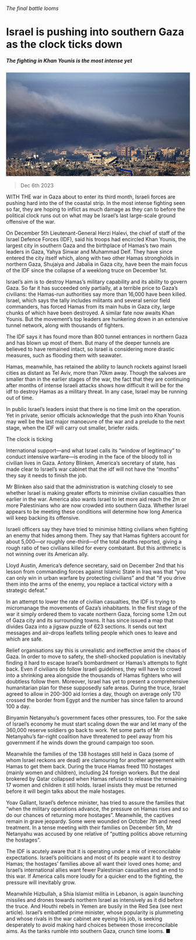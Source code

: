 ###### The final battle looms

# Israel is pushing into southern Gaza as the clock ticks down 

##### The fighting in Khan Younis is the most intense yet 

![image](images/20231209_MAP001.jpg) 

> Dec 6th 2023 

WITH THE war in Gaza about to enter its third month, Israeli forces are pushing hard into the  of the coastal strip. In the most intense fighting seen so far, they are hoping to inflict as much damage as they can to  before the political clock runs out on what may be Israel’s last large-scale ground offensive of the war.


On December 5th Lieutenant-General Herzi Halevi, the chief of staff of the Israel Defence Forces (IDF), said his troops had encircled Khan Younis, the largest city in southern Gaza and the birthplace of Hamas’s two main leaders in Gaza, Yahya Sinwar and Muhammad Deif. They have since entered the city itself which, along with two other Hamas strongholds in northern Gaza, Shujaiya and Jabalia in Gaza city, have been the main focus of the IDF since the collapse of a weeklong truce on December 1st. 

Israel’s aim is to destroy Hamas’s military capability and its ability to govern Gaza. So far it has succeeded only partially, at a terrible price to Gaza’s civilians: the Hamas-run authorities say more than 16,000 have been killed. Israel, which says the tally includes militants and several senior field commanders, has forced Hamas from its main hubs in Gaza city, large chunks of which have been destroyed. A similar fate now awaits Khan Younis. But the movement’s top leaders are hunkering down in an extensive tunnel network, along with thousands of fighters. 

The IDF says it has found more than 800 tunnel entrances in northern Gaza and has blown up most of them. But many of the deeper tunnels are believed to have remained intact, so Israel is considering more drastic measures, such as flooding them with seawater. 

Hamas, meanwhile, has retained the ability to launch rockets against Israeli cities as distant as Tel Aviv, more than 70km away. Though the salvoes are smaller than in the earlier stages of the war, the fact that they are continuing after months of intense Israeli attacks shows how difficult it will be for the idf to destroy Hamas as a military threat. In any case, Israel may be running out of time.

In public Israel’s leaders insist that there is no time limit on the operation. Yet in private, senior officials acknowledge that the push into Khan Younis may well be the last major manoeuvre of the war and a prelude to the next stage, when the IDF will carry out smaller, briefer raids. 

The clock is ticking

International support—and what Israel calls its “window of legitimacy” to conduct intensive warfare—is eroding in the face of the bloody toll in civilian lives in Gaza. Antony Blinken, America’s secretary of state, has made clear to Israel’s war cabinet that the idf will not have the “months” they say it needs to finish the job. 

Mr Blinken also said that the administration is watching closely to see whether Israel is making greater efforts to minimise civilian casualties than earlier in the war. America also wants Israel to let more aid reach the 2m or more Palestinians who are now crowded into southern Gaza. Whether Israel appears to be meeting these conditions will determine how long America will keep backing its offensive.

Israeli officers say they have tried to minimise hitting civilians when fighting an enemy that hides among them. They say that Hamas fighters account for about 5,000—or roughly one-third—of the total deaths reported, giving a rough ratio of two civilians killed for every combatant. But this arithmetic is not winning over its American ally. 

Lloyd Austin, America’s defence secretary, said on December 2nd that his lesson from commanding forces against Islamic State in Iraq was that “you can only win in urban warfare by protecting civilians” and that “if you drive them into the arms of the enemy, you replace a tactical victory with a strategic defeat.”

In an attempt to lower the rate of civilian casualties, the IDF is trying to micromanage the movements of Gaza’s inhabitants. In the first stage of the war it simply ordered them to vacate northern Gaza, forcing some 1.2m out of Gaza city and its surrounding towns. It has since issued a map that divides Gaza into a jigsaw puzzle of 623 sections. It sends out text messages and air-drops leaflets telling people which ones to leave and which are safe. 

Relief organisations say this is unrealistic and ineffective amid the chaos of Gaza. In order to move to safety, the shell-shocked population is inevitably finding it hard to escape Israel’s bombardment or Hamas’s attempts to fight back. Even if civilians do follow Israeli guidelines, they will have to crowd into a shrinking area alongside the thousands of Hamas fighters who will doubtless follow them. Moreover, Israel has yet to present a comprehensive humanitarian plan for these supposedly safe areas. During the truce, Israel agreed to allow in 200-300 aid lorries a day, though on average only 170 crossed the border from Egypt and the number has since fallen to around 100 a day.

Binyamin Netanyahu’s government faces other pressures, too. For the sake of Israel’s economy he must start scaling down the war and let many of the 360,000 reserve soldiers go back to work. Yet some parts of Mr Netanyahu’s far-right coalition have threatened to peel away from his government if he winds down the ground campaign too soon. 

Meanwhile the families of the 138 hostages still held in Gaza (some of whom Israel reckons are dead) are clamouring for another agreement with Hamas to get them back. During the truce Hamas freed 110 hostages (mainly women and children), including 24 foreign workers. But the deal brokered by Qatar collapsed when Hamas refused to release the remaining 17 women and children it still holds. Israel insists they must be returned before it will begin talks about the male hostages. 

Yoav Gallant, Israel’s defence minister, has tried to assure the families that “when the military operations advance, the pressure on Hamas rises and so do our chances of returning more hostages”. Meanwhile, the captives remain in grave jeopardy. Some were wounded on October 7th and need treatment. In a tense meeting with their families on December 5th, Mr Netanyahu was accused by one relative of “putting politics above returning the hostages”.

The IDF is acutely aware that it is operating under a mix of irreconcilable expectations. Israel’s politicians and most of its people want it to destroy Hamas; the hostages’ families above all want their loved ones home; and Israel’s international allies want fewer Palestinian casualties and an end to this war. If America calls more loudly for a quicker end to the fighting, the pressure will inevitably grow.

Meanwhile Hizbullah, a Shia Islamist militia in Lebanon, is again launching missiles and drones towards northern Israel as intensively as it did before the truce. And Houthi rebels in Yemen are busily  in the Red Sea (see next article). Israel’s embattled prime minister, whose popularity is plummeting and whose rivals in the war cabinet are eyeing his job, is seeking desperately to avoid making hard choices between those irreconcilable aims. As the tanks rumble into southern Gaza, crunch time looms. ■

